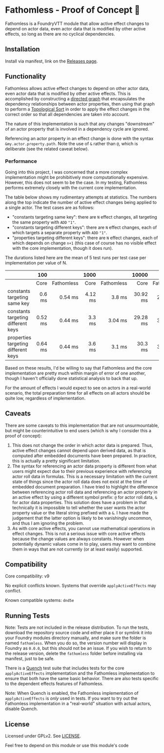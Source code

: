 # Fathomless - Proof of Concept :test_tube:

Fathomless is a FoundryVTT module that allow active effect changes to depend on actor data, even actor data that is modified by other active effects, so long as there are no cyclical dependencies.

## Installation

Install via manifest, link on the [Releases page](https://www.github.com/schultzcole/FVTT-Fathomless/releases).

## Functionality

Fathomless allows active effect changes to depend on other actor data, even actor data that is modified by other active effects.
This is accomplished by constructing a [directed graph](https://en.wikipedia.org/wiki/Directed_acyclic_graph) that encapsulates the dependency relationships between actor properties, then using that graph to perform a [Topological Sort](https://en.wikipedia.org/wiki/Topological_sorting) in order to apply the effect changes in the correct order so that all dependencies are taken into account.

The nature of this implementation is such that any changes "downstream" of an actor property that is involved in a dependency cycle are ignored.

Referencing an actor property in an effect change is done with the syntax `&my.actor.property.path`.
Note the use of `&` rather than `@`, which is deliberate (see the related caveat below).

### Performance

Going into this project, I was concerned that a more complex implementation might be prohibitively more computationally expensive.
However, this does not seem to be the case.
In my testing, Fathomless performs extremely closely with the current core implementation.

The table below shows my rudimentary attempts at statistics.
The numbers along the top indicate the number of active effect changes being applied to a single actor.
The test cases are as follows:

 - "constants targeting same key": there are `N` effect changes, all targeting the same property with `ADD` `"1"`.
 - "constants targeting different keys": there are `N` effect changes, each of which targets a separate property with `ADD` `"1"`.
 - "properties targeting different keys": there are `N` effect changes, each of which depends on change `n+1` (this case of course has no visible effect with the core implementation, though it does run).

The durations listed here are the mean of 5 test runs per test case per implementation per value of N.

|                                     |     100 |            |    1000 |            |    10000 |            |
|-------------------------------------|--------:|-----------:|--------:|-----------:|---------:|-----------:|
|                                     |    Core | Fathomless |    Core | Fathomless |     Core | Fathomless |
| constants targeting same key        |  0.6 ms |    0.54 ms | 4.12 ms |     3.8 ms | 30.92 ms |   22.56 ms |
| constants targeting different keys  | 0.52 ms |    0.44 ms |  3.3 ms |    3.04 ms | 29.28 ms |   31.32 ms |
| properties targeting different keys | 0.64 ms |    0.44 ms |  3.6 ms |     3.1 ms |  30.3 ms |   31.12 ms |

Based on these results, I'd be willing to say that Fathomless and the core implementation are pretty much within margin of error of one another, though I haven't officially done statistical analysis to back that up.

For the amount of effects I would expect to see on actors in a real-world scenario, the total preparation time for all effects on all actors should be quite low, regardless of implementation.

## Caveats

There are some caveats to this implementation that are not unsurmountable, but might be counterintuitive to end users (which is why I consider this a proof of concept):

1. This does not change the order in which actor data is prepared.
   Thus, active effect changes cannot depend upon derived data, as that is computed after embedded documents have been prepared.
   In practice, this is actually a pretty significant limitation.
3. The syntax for referencing an actor data property is different from what users might expect due to their previous experience with referencing actor roll data in formulas.
   This is a necessary limitation with the current state of things since the actor roll data does not exist at the time of embedded document preparation.
   I have tried to highlight the difference between referencing actor roll data and referencing an actor property in an active effect by using a different symbol prefix: `@` for actor roll data, `&` for actor data properties.
   This solution does have a problem in that technically it is impossible to tell whether the user wants the actor property value or the literal string prefixed with a `&`.
   I have made the judgement that the latter option is likely to be vanishingly uncommon, and thus I am ignoring the problem.
4. As with core active effects, you cannot use mathematical operations in effect changes.
   This is not a serious issue with core active effects because the change values are always constants.
   However when potentially dynamic values come in to play, users may want to combine them in ways that are not currently (or at least easily) supported.

## Compatibility

Core compatibility: v9

No explicit conflicts known. Systems that override `applyActiveEffects` may conflict.

Known compatible systems: `dnd5e`

## Running Tests

Note: Tests are not included in the release distribution.
To run the tests, download the repository source code and either place it or symlink it into your Foundry modules directory manually, and make sure the folder is named `fathomless`.
When you do so, the version number will display in Foundry as `0.0.0`, but this should not be an issue.
If you wish to return to the release version, delete the `fathomless` folder before installing via manifest, just to be safe.

There is a [Quench](https://github.com/Ethaks/FVTT-Quench) test suite that includes tests for the core `applyActiveEffects` implementation and the Fathomless implementation to ensure that both have the same basic behavior. There are also tests specific to the dependent effects features of Fathomless.

Note: When Quench is enabled, the Fathomless implementation of `applyActiveEffects` is *only* used in tests. If you want to try out the Fathomless implementation in a "real-world" situation with actual actors, disable Quench.

## License

Licensed under GPLv2. See [LICENSE](LICENSE).

Feel free to depend on this module or use this module's code 
